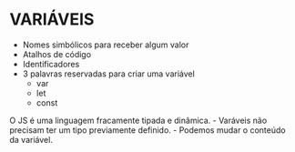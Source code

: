 # VARIÁVEIS

* Nomes simbólicos para receber algum valor
* Atalhos de código
* Identificadores
* 3 palavras reservadas para criar uma variável
    * var
    * let
    * const

O JS é uma linguagem fracamente tipada e dinâmica.
    - Varáveis não precisam ter um tipo previamente definido.
    - Podemos mudar o conteúdo da variável.
    
